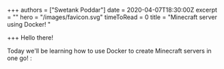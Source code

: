 +++
authors = ["Swetank Poddar"]
date = 2020-04-07T18:30:00Z
excerpt = ""
hero = "/images/favicon.svg"
timeToRead = 0
title = "Minecraft server using Docker! "

+++
Hello there! 

Today we'll be learning how to use Docker to create Minecraft servers in one go! :